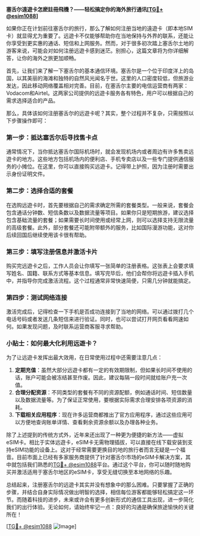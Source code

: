 **塞舌尔遠遊卡怎麽註冊飛機？——轻松搞定你的海外旅行通讯[[TG💪+ @esim1088](https://t.me/s/esim1088)]**

如果你正在计划前往塞舌尔的旅行，那么了解如何注册当地的遠遊卡（即本地SIM卡）就显得尤为重要了。远遊卡不仅能够帮助你在当地保持与外界的联系，还能让你享受到更实惠的通话、短信和上网服务。然而，对于很多初次踏上塞舌尔土地的游客来说，可能会对如何注册远遊卡感到迷茫。别担心，这篇文章将为你详细解答，让你的海外之旅更加顺畅。

首先，让我们来了解一下塞舌尔的基本通信环境。塞舌尔是一个位于印度洋上的岛国，以其美丽的海滩和独特的自然风光闻名于世。这里的人口密度较低，但旅游业发达，因此移动网络覆盖相对完善。目前，在塞舌尔主要的电信运营商有两家：Vodacom和Airtel。这两家公司提供的远遊卡服务各有特色，用户可以根据自己的需求选择适合的产品。

那么，具体该如何注册塞舌尔的远遊卡呢？其实，整个过程并不复杂，只需按照以下步骤操作即可：

### 第一步：抵达塞舌尔后寻找售卡点

通常情况下，当你抵达塞舌尔国际机场时，就会发现机场内或者周边有许多售卖远遊卡的地方。这些地方包括机场内的便利店、手机专卖店以及一些专门提供通信服务的小摊位。在这里，你可以直接购买远遊卡。记得带上护照，因为注册时需要出示身份证明文件。

### 第二步：选择合适的套餐

在选购远遊卡时，首先要根据自己的需求确定所需的套餐类型。一般来说，套餐会包含通话分钟数、短信条数以及数据流量等项目。如果你只是短期旅游，建议选择包含基础流量的套餐；如果需要长时间使用或经常上网，则可以选择支持无限流量的高级套餐。此外，部分套餐还可能附带额外的服务，比如国际漫游功能，这对你后续回国后继续使用该卡很有帮助。

### 第三步：填写注册信息并激活卡片

购买完远遊卡之后，工作人员会让你填写一张简单的注册表格。这张表上会要求填写姓名、国籍、联系方式等基本信息。填写完毕后，他们会帮你将远遊卡插入手机中，并指导你完成激活流程。这个过程通常非常快速简便，只需几分钟就能搞定。

### 第四步：测试网络连接

激活完成后，记得检查一下手机是否成功连接到了当地的网络。可以通过拨打几个电话号码或者发送几条短信来进行验证。同时，也可以尝试打开网页看看网速如何。如果发现问题，及时联系运营商客服寻求帮助。

### 小贴士：如何最大化利用远遊卡？

为了让远遊卡发挥出最大效用，在日常使用过程中还需要注意几点：

1. **定期充值**：虽然大部分远遊卡都有一定的有效期限制，但如果长时间不使用的话，账户可能会被冻结甚至作废。因此，建议每隔一段时间就给账户充一次值。
2. **合理分配资源**：不同类型的套餐有不同的资源配额，例如通话时间、短信数量以及数据流量等。为了保证正常使用，要根据实际需求合理安排各项资源的消耗。
3. **下载相关应用程序**：现在许多运营商都推出了官方应用程序，通过这些应用可以方便地查询账单详情、查看剩余资源余额以及办理各种业务。

除了上述提到的传统方式外，近年来还出现了一种更为便捷的新方法——虚拟eSIM卡。相比于实体远遊卡，eSIM卡无需物理插拔，可以直接在线下载安装到支持eSIM功能的设备上。这对于经常需要更换目的地的旅行者而言无疑是一个福音。目前市面上已经有多家服务商提供了针对塞舌尔市场的eSIM卡解决方案，其中就包括我们熟悉的[TG💪+ @esim1088](https://t.me/s/esim1088)平台。通过这个平台，你可以随时随地购买并激活适用于塞舌尔地区的eSIM卡，享受无缝切换至本地网络的乐趣。

总结起来，注册塞舌尔的远遊卡其实并没有想象中的那么困难。只要掌握了正确的步骤，并结合自身实际情况做出明智的选择，相信每位游客都能够轻松搞定这一环节。而随着科技的进步，未来或许会有更多创新形式的通信工具出现，进一步简化我们的出行体验。无论如何，请始终牢记一点：良好的沟通是确保旅途愉快的关键所在！

[[TG💪+ @esim1088](https://t.me/s/esim1088) ![Image](https://i.postimg.cc/4NQfJmqS/Snipaste-2025-05-13-00-14-12.png)]